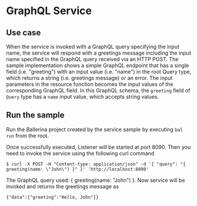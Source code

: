 # GraphQL Service
## Use case
When the service is invoked with a GraphQL query specifying the input name, the service will respond with a greetings message including the input name specified in the GraphQL query received via an HTTP POST. The sample implementation shows a simple GraphQL endpoint that has a single field (i.e. "greeting") with an input value (i.e. "name") in the root Query type, which returns a string (i.e. greetings message) or an error. The input parameters in the resource function becomes the input values of the corresponding GraphQL field. In this GraphQL schema, the `greeting` field of `Query` type has a `name` input value, which accepts string values.

## Run the sample
Run the Ballerina project created by the service sample by executing `bal run` from the root.

Once successfully executed, Listener will be started at port 8090. Then you need to invoke the service using the following curl command
```
$ curl -X POST -H "Content-type: application/json" -d '{ "query": "{ greeting(name: \"John\") }" }' 'http://localhost:8090'
```
The GraphQL query used: { greeting(name: "John") }.
Now service will be invoked and returns the greetings message as  
```
{"data":{"greeting":"Hello, John"}}
```
